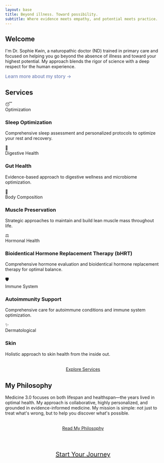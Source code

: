 ```yaml
---
layout: base
title: Beyond illness. Toward possibility. 
subtitle: Where evidence meets empathy, and potential meets practice.
---
```


<div class="content-section">

## Welcome

I'm Dr. Sophie Kwin, a naturopathic doctor (ND) trained in primary care and focused on helping you go beyond the absence of illness and toward your highest potential. My approach blends the rigor of science with a deep respect for the human experience.

<a href="/about/" style="color: #7585b9; text-decoration: none; font-weight: 500; font-size: 0.95rem;">Learn more about my story →</a>

</div>

<div class="content-section">

## Services

<div class="content-grid">

  <div class="card">
    <a href="/services/" style="text-decoration: none; color: inherit;">
      <div class="card-image">😴</div>
      <div class="card-content">
        <div class="card-meta">Optimization</div>
        <h3>Sleep Optimization</h3>
        <p>Comprehensive sleep assessment and personalized protocols to optimize your rest and recovery.</p>
      </div>
    </a>
  </div>

  <div class="card">
    <a href="/services/" style="text-decoration: none; color: inherit;">
      <div class="card-image">🦠</div>
      <div class="card-content">
        <div class="card-meta">Digestive Health</div>
        <h3>Gut Health</h3>
        <p>Evidence-based approach to digestive wellness and microbiome optimization.</p>
      </div>
    </a>
  </div>

  <div class="card">
    <a href="/services/" style="text-decoration: none; color: inherit;">
      <div class="card-image">💪</div>
      <div class="card-content">
        <div class="card-meta">Body Composition</div>
        <h3>Muscle Preservation</h3>
        <p>Strategic approaches to maintain and build lean muscle mass throughout life.</p>
      </div>
    </a>
  </div>

  <div class="card">
    <a href="/services/" style="text-decoration: none; color: inherit;">
      <div class="card-image">⚖️</div>
      <div class="card-content">
        <div class="card-meta">Hormonal Health</div>
        <h3>Bioidentical Hormone Replacement Therapy (bHRT)</h3>
        <p>Comprehensive hormone evaluation and bioidentical hormone replacement therapy for optimal balance.</p>
      </div>
    </a>
  </div>

  <div class="card">
    <a href="/services/" style="text-decoration: none; color: inherit;">
      <div class="card-image">🛡️</div>
      <div class="card-content">
        <div class="card-meta">Immune System</div>
        <h3>Autoimmunity Support</h3>
        <p>Comprehensive care for autoimmune conditions and immune system optimization.</p>
      </div>
    </a>
  </div>

  <div class="card">
    <a href="/services/" style="text-decoration: none; color: inherit;">
      <div class="card-image">✨</div>
      <div class="card-content">
        <div class="card-meta">Dermatological</div>
        <h3>Skin</h3>
        <p>Holistic approach to skin health from the inside out.</p>
      </div>
    </a>
  </div>

</div>

<div style="text-align: center; margin: 2rem 0;">
  <a href="/services/" class="btn">Explore Services</a>
</div>

</div>

<div class="content-section">

## My Philosophy

Medicine 3.0 focuses on both lifespan and healthspan—the years lived in optimal health. My approach is collaborative, highly personalized, and grounded in evidence-informed medicine. My mission is simple: not just to treat what's wrong, but to help you discover what's possible.

<div style="text-align: center; margin: 2rem 0;">
  <a href="/philosophy/" class="btn">Read My Philosophy</a>
</div>

</div>

<div style="text-align: center; margin: 4rem 0;">
  <a href="/bookings/" class="btn" style="font-size: 1.25rem; padding: 1.25rem 3rem;">Start Your Journey</a>
</div>